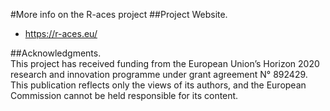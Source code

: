 #More info on the R-aces project
##Project Website.  
* https://r-aces.eu/

##Acknowledgments.  
This project has received funding from the European Union’s Horizon 2020 research and innovation programme under grant agreement N° 892429. This publication reflects only the views of its authors, and the European Commission cannot be held responsible for its content.